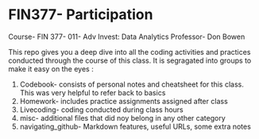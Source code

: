 # FIN377- Participation

Course- FIN 377- 011- Adv Invest: Data Analytics
Professor- Don Bowen 

This repo gives you a deep dive into all the coding activities and practices conducted through the course of this class. It is segragated into groups to make it easy on the eyes :
1. Codebook- consists of personal notes and cheatsheet for this class. This was very helpful to refer back to basics 
2. Homework- includes practice assignments assigned after class  
3. Livecoding- coding conducted during class hours 
4. misc- additional files that did noy belong in any other category
5. navigating_github- Markdown features, useful URLs, some extra notes 

